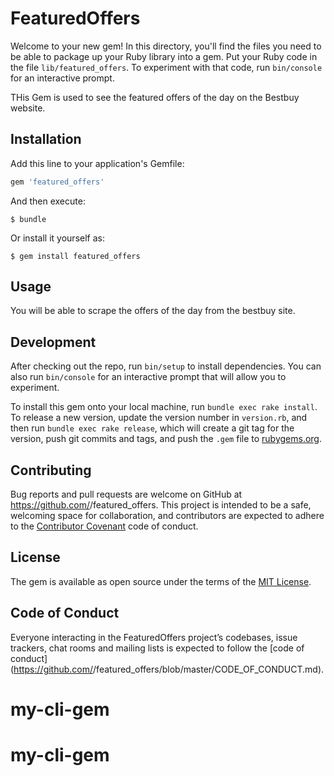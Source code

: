 # FeaturedOffers

Welcome to your new gem! In this directory, you'll find the files you need to be able to package up your Ruby library into a gem. Put your Ruby code in the file `lib/featured_offers`. To experiment with that code, run `bin/console` for an interactive prompt.

THis Gem is used to see the featured offers of the day on the Bestbuy website.

## Installation

Add this line to your application's Gemfile:

```ruby
gem 'featured_offers'
```

And then execute:

    $ bundle

Or install it yourself as:

    $ gem install featured_offers

## Usage

You will be able to scrape the offers of the day from the bestbuy site.

## Development

After checking out the repo, run `bin/setup` to install dependencies. You can also run `bin/console` for an interactive prompt that will allow you to experiment.

To install this gem onto your local machine, run `bundle exec rake install`. To release a new version, update the version number in `version.rb`, and then run `bundle exec rake release`, which will create a git tag for the version, push git commits and tags, and push the `.gem` file to [rubygems.org](https://rubygems.org).

## Contributing

Bug reports and pull requests are welcome on GitHub at https://github.com/<github username>/featured_offers. This project is intended to be a safe, welcoming space for collaboration, and contributors are expected to adhere to the [Contributor Covenant](http://contributor-covenant.org) code of conduct.

## License

The gem is available as open source under the terms of the [MIT License](http://opensource.org/licenses/MIT).

## Code of Conduct

Everyone interacting in the FeaturedOffers project’s codebases, issue trackers, chat rooms and mailing lists is expected to follow the [code of conduct](https://github.com/<github username>/featured_offers/blob/master/CODE_OF_CONDUCT.md).
# my-cli-gem
# my-cli-gem

